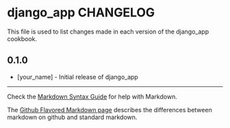 django_app CHANGELOG
================

This file is used to list changes made in each version of the django_app cookbook.

0.1.0
-----
- [your_name] - Initial release of django_app

- - -
Check the [Markdown Syntax Guide](http://daringfireball.net/projects/markdown/syntax) for help with Markdown.

The [Github Flavored Markdown page](http://github.github.com/github-flavored-markdown/) describes the differences between markdown on github and standard markdown.

